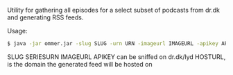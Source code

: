 Utility for gathering all episodes for a select subset of podcasts from dr.dk and generating RSS feeds.

Usage:
```bash
$ java -jar ommer.jar -slug SLUG -urn URN -imageurl IMAGEURL -apikey APIKEY -baseurl baseurl
```

SLUG SERIESURN IMAGEURL APIKEY can be sniffed on dr.dk/lyd
HOSTURL, is the domain the generated feed will be hosted on
